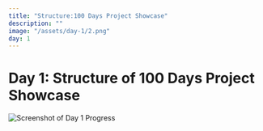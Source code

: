 ```yaml
---
title: "Structure:100 Days Project Showcase"
description: ""
image: "/assets/day-1/2.png"
day: 1
---
```


# Day 1: Structure of 100 Days Project Showcase

![Screenshot of Day 1 Progress](/assets/day-1/2.png)
